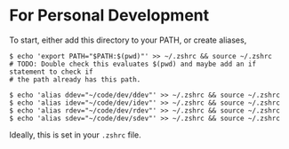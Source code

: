 # For Personal Development

To start, either add this directory to your PATH, or create aliases,

```shell
$ echo 'export PATH="$PATH:$(pwd)"' >> ~/.zshrc && source ~/.zshrc
# TODO: Double check this evaluates $(pwd) and maybe add an if statement to check if
# the path already has this path.
```

```shell
$ echo 'alias ddev="~/code/dev/ddev"' >> ~/.zshrc && source ~/.zshrc
$ echo 'alias idev="~/code/dev/idev"' >> ~/.zshrc && source ~/.zshrc
$ echo 'alias rdev="~/code/dev/rdev"' >> ~/.zshrc && source ~/.zshrc
$ echo 'alias sdev="~/code/dev/sdev"' >> ~/.zshrc && source ~/.zshrc
```

Ideally, this is set in your `.zshrc` file.
